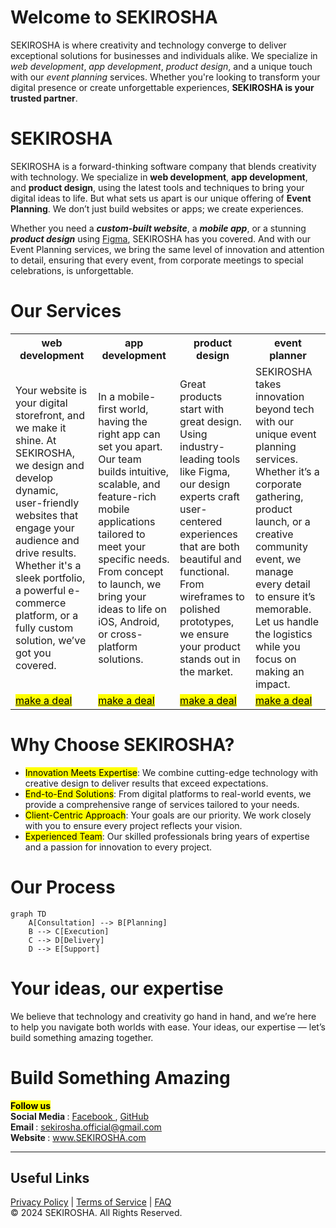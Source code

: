 # Welcome to SEKIROSHA
SEKIROSHA is where creativity and technology converge to deliver exceptional solutions for businesses and individuals alike. We specialize in <i>web development</i>, <i>app development</i>, <i>product design</i>, and a unique touch with our <i>event planning</i> services. Whether you're looking to transform your digital presence or create unforgettable experiences, **SEKIROSHA is your trusted partner**.

# SEKIROSHA 
SEKIROSHA is a forward-thinking software company that blends creativity with technology. We specialize in **web development**, **app development**, and **product design**, using the latest tools and techniques to bring your digital ideas to life. But what sets us apart is our unique offering of **Event Planning**. We don’t just build websites or apps; we create experiences.

Whether you need a <i><b>custom-built website</i></b>, a <i><b>mobile app</i></b>, or a stunning <i><b>product design</i></b> using <a href="https://www.figma.com/">Figma</a>, SEKIROSHA has you covered. And with our Event Planning services, we bring the same level of innovation and attention to detail, ensuring that every event, from corporate meetings to special celebrations, is unforgettable.

# Our Services
<table>
  <tr>
    <th>web development</th>
    <th>app development</th>
    <th>product design</th>
    <th>event planner</th>
  </tr>
  <tr>
    <td>Your website is your digital storefront, and we make it shine. At SEKIROSHA, we design and develop dynamic, user-friendly websites that engage your audience and drive results. 
        Whether it's a sleek portfolio, a powerful e-commerce platform, or a fully custom solution, we’ve got you covered.</td>
    <td>In a mobile-first world, having the right app can set you apart. Our team builds intuitive, scalable, and feature-rich mobile applications tailored to meet your specific needs. 
        From concept to launch, we bring your ideas to life on iOS, Android, or cross-platform solutions.</td>
    <td>Great products start with great design. Using industry-leading tools like Figma, our design experts craft user-centered experiences that are both beautiful and functional. From 
        wireframes to polished prototypes, we ensure your product stands out in the market.</td>
    <td>SEKIROSHA takes innovation beyond tech with our unique event planning services. Whether it’s a corporate gathering, product launch, or a creative community event, we manage every 
        detail to ensure it’s memorable. Let us handle the logistics while you focus on making an impact. </td>
  </tr>
  <tr>
    <td><a href="#"><mark>make a deal</mark></a></td>
    <td><a href="#"><mark>make a deal</mark></a></td>
    <td><a href="#"><mark>make a deal</mark></a></td>
    <td><a href="#"><mark>make a deal</mark></a></td>
  </tr>
</table>

# Why Choose SEKIROSHA?
<ul>
  <li><mark>Innovation Meets Expertise</mark>: We combine cutting-edge technology with creative design to deliver results that exceed expectations.</li>
  <li><mark>End-to-End Solutions</mark>: From digital platforms to real-world events, we provide a comprehensive range of services tailored to your needs.</li>
  <li><mark>Client-Centric Approach</mark>: Your goals are our priority. We work closely with you to ensure every project reflects your vision.</li>
  <li><mark>Experienced Team</mark>: Our skilled professionals bring years of expertise and a passion for innovation to every project.</li>
</ul>

# Our Process
```mermaid
graph TD
    A[Consultation] --> B[Planning]
    B --> C[Execution]
    C --> D[Delivery]
    D --> E[Support]
```

# Your ideas, our expertise 
We believe that technology and creativity go hand in hand, and we’re here to help you navigate both worlds with ease. Your ideas, our expertise — let’s build something amazing together.

# Build Something Amazing
<mark>**Follow us**</mark> <br>
<b> Social Media </b> : <a href="https://www.facebook.com/profile.php?id=61571348574848"> Facebook </a>, <a href="">GitHub</a>
<br> <b> Email </b> : <u>sekirosha.official@gmail.com </u> <br>
<b> Website </b> : www.SEKIROSHA.com

---
## Useful Links
[Privacy Policy](#) | [Terms of Service](#) | [FAQ](#) <br>
© 2024 SEKIROSHA. All Rights Reserved.
